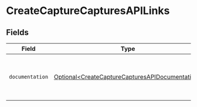# CreateCaptureCapturesAPILinks


## Fields

| Field                                                                                                            | Type                                                                                                             | Required                                                                                                         | Description                                                                                                      |
| ---------------------------------------------------------------------------------------------------------------- | ---------------------------------------------------------------------------------------------------------------- | ---------------------------------------------------------------------------------------------------------------- | ---------------------------------------------------------------------------------------------------------------- |
| `documentation`                                                                                                  | [Optional\<CreateCaptureCapturesAPIDocumentation>](../../models/errors/CreateCaptureCapturesAPIDocumentation.md) | :heavy_minus_sign:                                                                                               | The URL to the generic Mollie API error handling guide.                                                          |